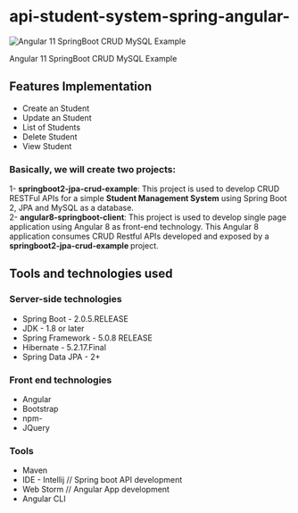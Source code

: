 # api-student-system-spring-angular-
![Angular 11 SpringBoot CRUD MySQL Example](https://miro.medium.com/max/2600/1*e_GNttaJ14fRHslfQYx6eA.png)

Angular 11 SpringBoot CRUD MySQL Example
## Features Implementation
* Create an Student
* Update an Student
* List of Students
* Delete Student
* View Student

### Basically, we will create two projects:
1- <b>springboot2-jpa-crud-example</b>: This project is used to develop CRUD RESTFul APIs for a simple <b>Student Management System</b> using Spring Boot 2, JPA and MySQL as a database.<br>
2- <b>angular8-springboot-client</b>: This project is used to develop single page application using Angular 8 as front-end technology. This Angular 8 application consumes CRUD Restful APIs developed and exposed by a <b>springboot2-jpa-crud-example </b>project.<br>

## Tools and technologies used
### Server-side technologies
* Spring Boot - 2.0.5.RELEASE
* JDK - 1.8 or later
* Spring Framework - 5.0.8 RELEASE
* Hibernate - 5.2.17.Final
* Spring Data JPA - 2+
### Front end technologies
* Angular 
* Bootstrap 
* npm- 
* JQuery

### Tools
* Maven 
* IDE - Intellij // Spring boot API development
* Web Storm // Angular App development
* Angular CLI
